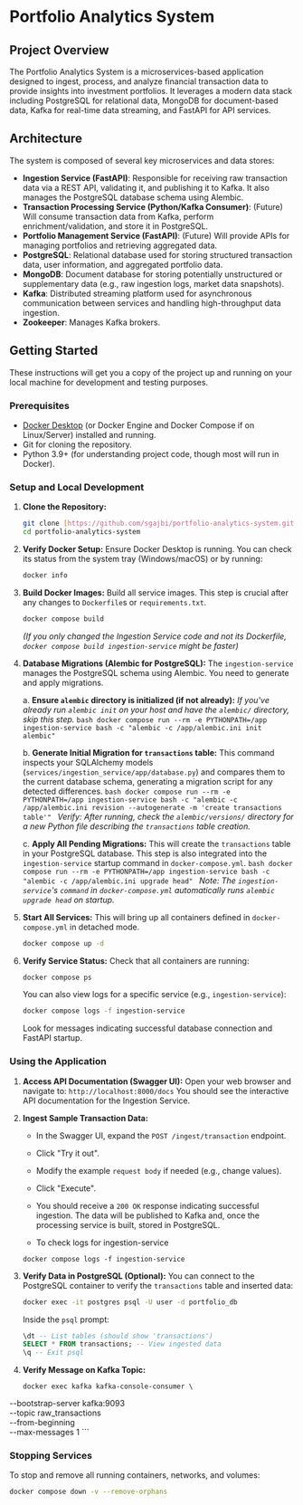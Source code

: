 # Portfolio Analytics System

## Project Overview

The Portfolio Analytics System is a microservices-based application designed to ingest, process, and analyze financial transaction data to provide insights into investment portfolios. It leverages a modern data stack including PostgreSQL for relational data, MongoDB for document-based data, Kafka for real-time data streaming, and FastAPI for API services.

## Architecture

The system is composed of several key microservices and data stores:

* **Ingestion Service (FastAPI)**: Responsible for receiving raw transaction data via a REST API, validating it, and publishing it to Kafka. It also manages the PostgreSQL database schema using Alembic.
* **Transaction Processing Service (Python/Kafka Consumer)**: (Future) Will consume transaction data from Kafka, perform enrichment/validation, and store it in PostgreSQL.
* **Portfolio Management Service (FastAPI)**: (Future) Will provide APIs for managing portfolios and retrieving aggregated data.
* **PostgreSQL**: Relational database used for storing structured transaction data, user information, and aggregated portfolio data.
* **MongoDB**: Document database for storing potentially unstructured or supplementary data (e.g., raw ingestion logs, market data snapshots).
* **Kafka**: Distributed streaming platform used for asynchronous communication between services and handling high-throughput data ingestion.
* **Zookeeper**: Manages Kafka brokers.

## Getting Started

These instructions will get you a copy of the project up and running on your local machine for development and testing purposes.

### Prerequisites

* [Docker Desktop](https://www.docker.com/products/docker-desktop) (or Docker Engine and Docker Compose if on Linux/Server) installed and running.
* Git for cloning the repository.
* Python 3.9+ (for understanding project code, though most will run in Docker).

### Setup and Local Development

1.  **Clone the Repository:**
    ```bash
    git clone [https://github.com/sgajbi/portfolio-analytics-system.git](https://github.com/sgajbi/portfolio-analytics-system.git)
    cd portfolio-analytics-system
    ```

2.  **Verify Docker Setup:**
    Ensure Docker Desktop is running. You can check its status from the system tray (Windows/macOS) or by running:
    ```bash
    docker info
    ```

3.  **Build Docker Images:**
    Build all service images. This step is crucial after any changes to `Dockerfile`s or `requirements.txt`.
    ```bash
    docker compose build
    ```
    *(If you only changed the Ingestion Service code and not its Dockerfile, `docker compose build ingestion-service` might be faster)*

4.  **Database Migrations (Alembic for PostgreSQL):**
    The `ingestion-service` manages the PostgreSQL schema using Alembic. You need to generate and apply migrations.

    a.  **Ensure `alembic` directory is initialized (if not already):**
        *If you've already run `alembic init` on your host and have the `alembic/` directory, skip this step.*
        ```bash
        docker compose run --rm -e PYTHONPATH=/app ingestion-service bash -c "alembic -c /app/alembic.ini init alembic"
        ```

    b.  **Generate Initial Migration for `transactions` table:**
        This command inspects your SQLAlchemy models (`services/ingestion_service/app/database.py`) and compares them to the current database schema, generating a migration script for any detected differences.
        ```bash
        docker compose run --rm -e PYTHONPATH=/app ingestion-service bash -c "alembic -c /app/alembic.ini revision --autogenerate -m 'create transactions table'"
        ```
        *Verify: After running, check the `alembic/versions/` directory for a new Python file describing the `transactions` table creation.*

    c.  **Apply All Pending Migrations:**
        This will create the `transactions` table in your PostgreSQL database. This step is also integrated into the `ingestion-service` startup command in `docker-compose.yml`.
        ```bash
        docker compose run --rm -e PYTHONPATH=/app ingestion-service bash -c "alembic -c /app/alembic.ini upgrade head"
        ```
        *Note: The `ingestion-service`'s `command` in `docker-compose.yml` automatically runs `alembic upgrade head` on startup.*

5.  **Start All Services:**
    This will bring up all containers defined in `docker-compose.yml` in detached mode.
    ```bash
    docker compose up -d
    ```

6.  **Verify Service Status:**
    Check that all containers are running:
    ```bash
    docker compose ps
    ```
    You can also view logs for a specific service (e.g., `ingestion-service`):
    ```bash
    docker compose logs -f ingestion-service
    ```
    Look for messages indicating successful database connection and FastAPI startup.

### Using the Application

1.  **Access API Documentation (Swagger UI):**
    Open your web browser and navigate to:
    `http://localhost:8000/docs`
    You should see the interactive API documentation for the Ingestion Service.

2.  **Ingest Sample Transaction Data:**
    * In the Swagger UI, expand the `POST /ingest/transaction` endpoint.
    * Click "Try it out".
    * Modify the example `request body` if needed (e.g., change values).
    * Click "Execute".
    * You should receive a `200 OK` response indicating successful ingestion. The data will be published to Kafka and, once the processing service is built, stored in PostgreSQL.

    * To check logs for ingestion-service

    ```
    docker compose logs -f ingestion-service
    ```

3.  **Verify Data in PostgreSQL (Optional):**
    You can connect to the PostgreSQL container to verify the `transactions` table and inserted data:
    ```bash
    docker exec -it postgres psql -U user -d portfolio_db
    ```
    Inside the `psql` prompt:
    ```sql
    \dt -- List tables (should show 'transactions')
    SELECT * FROM transactions; -- View ingested data
    \q -- Exit psql
    ```

4. **Verify Message on Kafka Topic:**
    ```
    docker exec kafka kafka-console-consumer \
  --bootstrap-server kafka:9093 \
  --topic raw_transactions \
  --from-beginning \
  --max-messages 1
    ```

### Stopping Services

To stop and remove all running containers, networks, and volumes:
```bash
docker compose down -v --remove-orphans

